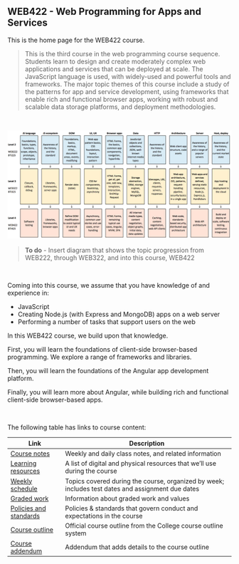 ## WEB422 - Web Programming for Apps and Services

This is the home page for the WEB422 course.

> This is the third course in the web programming course sequence. Students learn to design and create moderately complex web applications and services that can be deployed at scale. The JavaScript language is used, with widely-used and powerful tools and frameworks. The major topic themes of this course include a study of the patterns for app and service development, using frameworks that enable rich and functional browser apps, working with robust and scalable data storage platforms, and deployment methodologies.

<br>


![Web Topic Progression](https://raw.githubusercontent.com/sictweb/resources/58596ab9/big-picture-web.png)

> **To do** - Insert diagram that shows the topic progression from WEB222, through WEB322, and into this course, WEB422

<br>

Coming into this course, we assume that you have knowledge of and experience in:
* JavaScript
* Creating Node.js (with Express and MongoDB) apps on a web server
* Performing a number of tasks that support users on the web

In this WEB422 course, we build upon that knowledge. 

First, you will learn the foundations of client-side browser-based programming. We explore a range of frameworks and libraries.

Then, you will learn the foundations of the Angular app development platform. 

Finally, you will learn more about Angular, while building rich and functional client-side browser-based apps.

<br>

The following table has links to course content:

| Link | Description |
| ---- | ----------- |
| [Course notes](/web422/notes/) | Weekly and daily class notes, and related information |
| [Learning resources](/web422/resources) | A list of digital and physical resources that we’ll use during the course |
| [Weekly schedule](/web422/weekly-schedule) | Topics covered during the course, organized by week; includes test dates and assignment due dates |
| [Graded work](/web422/graded-work) | Information about graded work and values |
| [Policies and standards](/web422/#/) | Policies & standards that govern conduct and expectations in the course |
| [Course outline](https://ict.senecacollege.ca/course/web422) | Official course outline from the College course outline system |
| [Course addendum](/web422/#/) | Addendum that adds details to the course outline |
